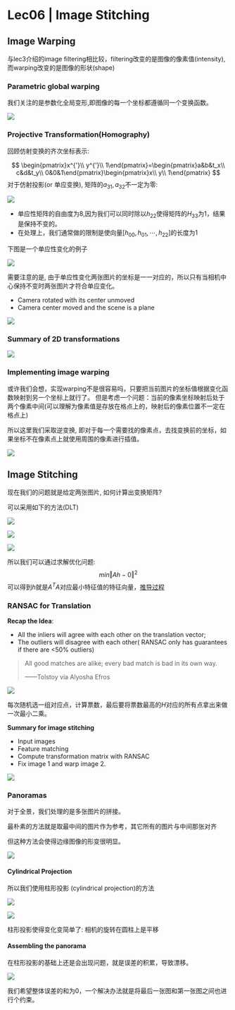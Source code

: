 # Lec06 | Image Stitching

## Image Warping

与lec3介绍的image filtering相比较，filtering改变的是图像的像素值(intensity),而warping改变的是图像的形状(shape)

### Parametric global warping
我们关注的是参数化全局变形,即图像的每一个坐标都遵循同一个变换函数。

![](image/6.1.png)

### Projective Transformation(Homography)

回顾仿射变换的齐次坐标表示:


$$
\begin{pmatrix}x^{'}\\
y^{'}\\
1\end{pmatrix}=\begin{pmatrix}a&b&t_x\\ c&d&t_y\\
0&0&1\end{pmatrix}\begin{pmatrix}x\\ y\\
1\end{pmatrix}
$$
对于仿射投影(or 单应变换), 矩阵的$a_{31},a_{32}$不一定为零:

![](image/6.3.png)

- 单应性矩阵的自由度为8,因为我们可以同时除以$h_{22}$使得矩阵的$H_{33}$为1，结果是保持不变的。
- 在处理上，我们通常做的限制是使向量$[h_{00},h_{01},\cdots,h_{22}]$的长度为1

下图是一个单应性变化的例子

![](image/6.2.png)



需要注意的是, 由于单应性变化两张图片的坐标是一一对应的，所以只有当相机中心保持不变时两张图片才符合单应变化。

- Camera rotated with its center unmoved
- Camera center moved and the scene is a plane

![](image/6.4.png)

### Summary of 2D transformations

![](image/6.5.png)



### Implementing image warping

或许我们会想，实现warping不是很容易吗，只要把当前图片的坐标值根据变化函数映射到另一个坐标上就行了。 但是考虑一个问题：当前的像素坐标映射后处于两个像素中间(可以理解为像素值是存放在格点上的，映射后的像素位置不一定在格点上)

所以这里我们采取逆变换, 即对于每一个需要找的像素点，去找变换前的坐标，如果坐标不在像素点上就使用周围的像素进行插值。

![](image/6.6.png)



## Image Stitching

现在我们的问题就是给定两张图片, 如何计算出变换矩阵?

可以采用如下的方法(DLT)

![](image/6.7.png)



![](image/6.8.png)

![](image/6.9.png)



所以我们可以通过求解优化问题: 
$$
min\Vert Ah-0\Vert ^2
$$
可以得到$h$就是$A^TA$对应最小特征值的特征向量，[推导过程](https://medium.com/@insight-in-plain-sight/estimating-the-homography-matrix-with-the-direct-linear-transform-dlt-ec6bbb82ee2b)



### RANSAC for Translation

**Recap the Idea**:

- All the inliers will agree with each other on the translation vector;
- The outliers will disagree with each other( RANSAC only has guarantees if there are <50% outliers)

> All good matches are alike; every bad match is bad in its own way.
>
> ——Tolstoy via Alyosha Efros



![](image/6.10.png)

每次随机选一组对应点，计算票数，最后要将票数最高的$H$对应的所有点拿出来做一次最小二乘。

**Summary for image stitching**

- Input images
- Feature matching
- Compute transformation matrix with RANSAC
- Fix image 1 and warp image 2.

![](image/6.11.png)



### Panoramas

对于全景，我们处理的是多张图片的拼接。

最朴素的方法就是取最中间的图片作为参考，其它所有的图片与中间那张对齐

但这种方法会使得边缘图像的形变很明显。

![](image/6.12.png)

#### Cylindrical Projection

所以我们使用柱形投影 (cylindrical projection)的方法



![](image/6.13.png)

![](image/6.14.png)

柱形投影使得变化变简单了: 相机的旋转在圆柱上是平移



#### Assembling the panorama

在柱形投影的基础上还是会出现问题，就是误差的积累，导致漂移。

![](image/6.15.png)

我们希望整体误差的和为0，一个解决办法就是将最后一张图和第一张图之间也进行个约束。

